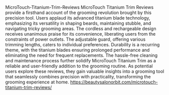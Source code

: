 MicroTouch-Titanium-Trim-Reviews
MicroTouch Titanium Trim Reviews provide a firsthand account of the grooming revolution brought by this precision tool.
Users applaud its advanced titanium blade technology, emphasizing its versatility in shaping beards, maintaining stubble, and navigating tricky grooming areas. The cordless and rechargeable design receives unanimous praise for its convenience, liberating users from the constraints of power outlets. The adjustable guard, offering various trimming lengths, caters to individual preferences. Durability is a recurring theme, with the titanium blades ensuring prolonged performance and eliminating the need for frequent replacements. The hassle-free cleaning and maintenance process further solidify MicroTouch Titanium Trim as a reliable and user-friendly addition to the grooming routine. As potential users explore these reviews, they gain valuable insights into a grooming tool that seamlessly combines precision with practicality, transforming the grooming experience at home.
https://beautysalonorbit.com/microtouch-titanium-trim-reviews/
